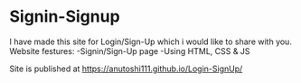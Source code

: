 # Signin-Signup
I have made this site for Login/Sign-Up which i would like to share with you.
Website festures: 
-Signin/Sign-Up page
-Using HTML, CSS & JS

 Site is published at https://anutoshi111.github.io/Login-SignUp/

